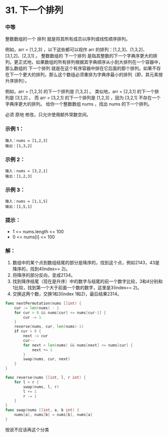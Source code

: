 # 31. 下一个排列

### 中等

整数数组的一个 排列  就是将其所有成员以序列或线性顺序排列。

例如，arr = [1,2,3] ，以下这些都可以视作 arr 的排列：[1,2,3]、[1,3,2]、[3,1,2]、[2,3,1] 。
整数数组的 下一个排列 是指其整数的下一个字典序更大的排列。更正式地，如果数组的所有排列根据其字典顺序从小到大排列在一个容器中，那么数组的 下一个排列 就是在这个有序容器中排在它后面的那个排列。如果不存在下一个更大的排列，那么这个数组必须重排为字典序最小的排列（即，其元素按升序排列）。

例如，arr = [1,2,3] 的下一个排列是 [1,3,2] 。
类似地，arr = [2,3,1] 的下一个排列是 [3,1,2] 。
而 arr = [3,2,1] 的下一个排列是 [1,2,3] ，因为 [3,2,1] 不存在一个字典序更大的排列。
给你一个整数数组 nums ，找出 nums 的下一个排列。

必须 原地 修改，只允许使用额外常数空间。

### 示例 1：

	输入：nums = [1,2,3]
	输出：[1,3,2]

### 示例 2：

	输入：nums = [3,2,1]
	输出：[1,2,3]

### 示例 3：

	输入：nums = [1,1,5]
	输出：[1,5,1]
 
### 提示：
- 1 <= nums.length <= 100
- 0 <= nums[i] <= 100

### 解：
1. 数组中的某个点到数组结尾的部分是降序的，找到这个点，例如2143，43是降序的，找到4(index== 2)。
2. 将降序的部分反向，变成2134。
3. 找到降序结尾（现在是升序）中的数字与结尾的前一个数字比较，3和4分别和1比较，找到第一个大于前面一个数的数字，这里是3(index== 2)。
4. 交换这两个数，交换1和3(index 1和2)，最后结果2314。

```go
func nextPermutation(nums []int) {
	cur := len(nums) - 1
	for cur > 0 && nums[cur] <= nums[cur-1] {
		cur -= 1
	}
	reverse(nums, cur, len(nums)-1)
	if cur > 0 {
		next := cur
		cur--
		for next < len(nums) && nums[next] <= nums[cur] {
			next += 1
		}
		swap(nums, cur, next)
	}
}

func reverse(nums []int, l, r int) {
	for l < r {
		swap(nums, l, r)
		l += 1
		r -= 1
	}
}
func swap(nums []int, a, b int) {
	nums[a], nums[b] = nums[b], nums[a]
}
```

按说不应该再这个分类